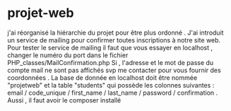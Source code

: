 # projet-web

j'ai réorganisé la hiérarchie du projet pour être plus ordonné . J'ai introduit
un service de mailing pour confirmer toutes inscriptions à notre site web. Pour
tester le service de mailing il faut que vous essayer en localhost , changer le
numéro du port dans le fichier PHP_classes/MailConfirmation.php Si , l'adresse
et le mot de passe du compte mail ne sont pas affichés svp me contacter pour
vous fournir des coordonnées . La base de donnée en localhost doit être nommée
"projetweb" et la table "students" qui possède les colonnes suivantes : email /
code_unique / first_name / last_name / password / confirmation . Aussi , il faut
avoir le composer installé
